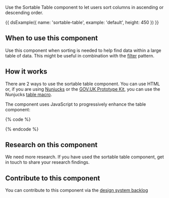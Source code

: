 Use the Sortable Table component to let users sort columns in ascending or descending order.

{{ dsExample({
  name: 'sortable-table',
  example: 'default',
  height: 450
}) }}

## When to use this component

Use this component when sorting is needed to help find data within a large table of data. This might be useful in combination with the [filter](/patterns/filter-a-list/) pattern.

## How it works

There are 2 ways to use the sortable table component. You can use HTML or, if you are using [Nunjucks](https://mozilla.github.io/nunjucks/) or the [GOV.UK Prototype Kit](https://govuk-prototype-kit.herokuapp.com/), you can use the Nunjucks [table macro](https://design-system.service.gov.uk/components/table/).

The component uses JavaScript to progressively enhance the table component:

{% code %}
  <script>
    new MOJFrontend.SortableTable({
      table: $('table')[0]
    });
  </script>
{% endcode %}

## Research on this component

We need more research. If you have used the sortable table component, get in touch to share your research findings.

## Contribute to this component

You can contribute to this component via the [design system backlog](https://github.com/ministryofjustice/moj-design-system-backlog/issues/23)